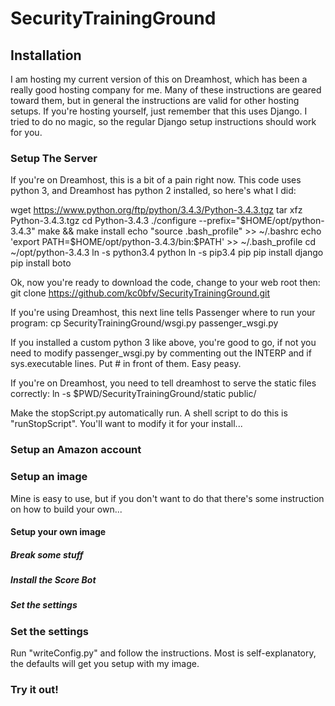 # SecurityTrainingGround

## Installation
I am hosting my current version of this on Dreamhost, which has been a really good hosting company for me.  Many of these instructions are geared toward them, but in general the instructions are valid for other hosting setups.  If you're hosting yourself, just remember that this uses Django.  I tried to do no magic, so the regular Django setup instructions should work for you.

### Setup The Server
If you're on Dreamhost, this is a bit of a pain right now.  This code uses python 3, and Dreamhost has python 2 installed, so here's what I did:

wget https://www.python.org/ftp/python/3.4.3/Python-3.4.3.tgz
tar xfz Python-3.4.3.tgz
cd Python-3.4.3
./configure --prefix="$HOME/opt/python-3.4.3"
make && make install
echo "source .bash_profile" >> ~/.bashrc
echo 'export PATH=$HOME/opt/python-3.4.3/bin:$PATH' >> ~/.bash_profile
cd ~/opt/python-3.4.3
ln -s python3.4 python
ln -s pip3.4 pip
pip install django
pip install boto

Ok, now you're ready to download the code, change to your web root then:
git clone https://github.com/kc0bfv/SecurityTrainingGround.git

If you're using Dreamhost, this next line tells Passenger where to run your program:
cp SecurityTrainingGround/wsgi.py passenger_wsgi.py

If you installed a custom python 3 like above, you're good to go, if not you need to modify passenger_wsgi.py by commenting out the INTERP and if sys.executable lines.  Put # in front of them.  Easy peasy.

If you're on Dreamhost, you need to tell dreamhost to serve the static files correctly:
ln -s $PWD/SecurityTrainingGround/static public/

Make the stopScript.py automatically run.  A shell script to do this is "runStopScript".  You'll want to modify it for your install...

### Setup an Amazon account

### Setup an image
Mine is easy to use, but if you don't want to do that there's some instruction on how to build your own...

#### Setup your own image

##### Break some stuff

##### Install the Score Bot

##### Set the settings

### Set the settings
Run "writeConfig.py" and follow the instructions.  Most is self-explanatory, the defaults will get you setup with my image.

### Try it out!
